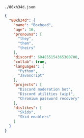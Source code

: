 <!--
**80xh34d/80xh34d** is a ✨ _special_ ✨ repository because its `README.md` (this file) appears on your GitHub profile.

## Hello, world! 🌏
### I'm Boxhead!
- 🐍 I'm an intermediate Python developer looking for a challenge :]
- 🌱 I’m also learning javascript as well!
- 🔭 I’m currently working on projects related to [Discord](https://dis.gd):
  - Discord bots
  - Token protectors
  - etc.
- 👯 Feel free to reach out if you want to collab!
  - 📫 You can contact me via Discord @ [boxhead#4466](https://discord.com/users/604855154365300753).
- 🏳️‍🌈 My pronouns are `they/them`, but I'm fine with he/she as well.
-->


`./80xh34d.json`
```json
{
  "80xh34d": {
    "name": "Boxhead",
    "age": 16,
    "pronouns": [
      "they",
      "them",
      "theirs"
    ],
    "discord": 604855154365300700,
    "collab": true,
    "languages": [
      "Python",
      "Javascript"
    ],
    "projects": [
      "Discord moderation bot",
      "Discord utilities (wip)",
      "Chromium password recovery"
    ],
    "dislikes": [
      "Skids",
      "Skid enablers"
    ]
  }
}
```
